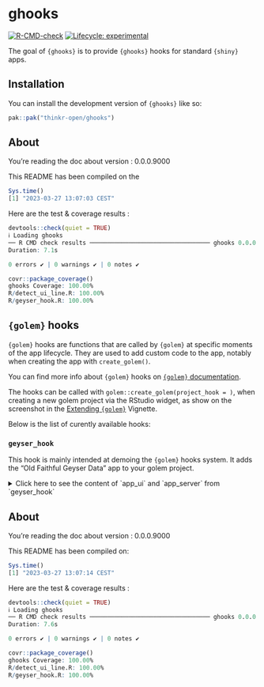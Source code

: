 
<!-- README.md is generated from README.Rmd. Please edit that file -->

# ghooks

<!-- badges: start -->

[![R-CMD-check](https://github.com/ThinkR-open/ghooks/actions/workflows/R-CMD-check.yaml/badge.svg)](https://github.com/ThinkR-open/ghooks/actions/workflows/R-CMD-check.yaml)
[![Lifecycle:
experimental](https://img.shields.io/badge/lifecycle-experimental-orange.svg)](https://lifecycle.r-lib.org/articles/stages.html#experimental)
<!-- badges: end -->

The goal of `{ghooks}` is to provide `{ghooks}` hooks for standard
`{shiny}` apps.

## Installation

You can install the development version of `{ghooks}` like so:

``` r
pak::pak("thinkr-open/ghooks")
```

## About

You’re reading the doc about version : 0.0.0.9000

This README has been compiled on the

``` r
Sys.time()
[1] "2023-03-27 13:07:03 CEST"
```

Here are the test & coverage results :

``` r
devtools::check(quiet = TRUE)
ℹ Loading ghooks
── R CMD check results ────────────────────────────────── ghooks 0.0.0.9000 ────
Duration: 7.1s

0 errors ✔ | 0 warnings ✔ | 0 notes ✔
```

``` r
covr::package_coverage()
ghooks Coverage: 100.00%
R/detect_ui_line.R: 100.00%
R/geyser_hook.R: 100.00%
```

## `{golem}` hooks

`{golem}` hooks are functions that are called by `{golem}` at specific
moments of the app lifecycle. They are used to add custom code to the
app, notably when creating the app with `create_golem()`.

You can find more info about `{golem}` hooks on [`{golem}`
documentation](https://thinkr-open.github.io/golem/articles/f_extending_golem.html).

The hooks can be called with `golem::create_golem(project_hook = )`,
when creating a new golem project via the RStudio widget, as show on the
screenshot in the [Extending
`{golem}`](https://thinkr-open.github.io/golem/articles/f_extending_golem.html#defining-your-own-project_hook)
Vignette.

Below is the list of curently available hooks:

### `geyser_hook`

This hook is mainly intended at demoing the `{golem}` hooks system. It
adds the “Old Faithful Geyser Data” app to your golem project.

<details>
<summary>
Click here to see the content of `app_ui` and `app_server` from
`geyser_hook`
</summary>

``` r
pth <- tempfile(pattern = "geyser")
old_wd <- getwd()
unlink(pth, recursive = TRUE)
golem::create_golem(
  pth,
  project_hook = ghooks::geyser_hook,
  open = FALSE
)
── Checking package name ───────────────────────────────────────────────────────
✔ Valid package name
── Creating dir ────────────────────────────────────────────────────────────────
✔ Creating '/var/folders/9w/zdlv83ws6csdjnfc5x819gtr0000gn/T/RtmpMxqJJS/geyserd84144e998b8/'
✔ Setting active project to '/private/var/folders/9w/zdlv83ws6csdjnfc5x819gtr0000gn/T/RtmpMxqJJS/geyserd84144e998b8'
✔ Creating 'R/'
✔ Writing a sentinel file '.here'
• Build robust paths within your project via `here::here()`
• Learn more at <https://here.r-lib.org>
✔ Setting active project to '<no active project>'
✔ Created package directory
── Copying package skeleton ────────────────────────────────────────────────────
✔ Copied app skeleton
── Running project hook function ───────────────────────────────────────────────
Styling  1  files:
 R/app_ui.R ℹ 
────────────────────────────────────────
Status  Count   Legend 
✔   0   File unchanged.
ℹ   1   File changed.
✖   0   Styling threw an error.
────────────────────────────────────────
Please review the changes carefully!
Styling  1  files:
 R/app_server.R ℹ 
────────────────────────────────────────
Status  Count   Legend 
✔   0   File unchanged.
ℹ   1   File changed.
✖   0   Styling threw an error.
────────────────────────────────────────
Please review the changes carefully!
✔ All set
✔ Setting active project to
'/private/var/folders/9w/zdlv83ws6csdjnfc5x819gtr0000gn/T/RtmpMxqJJS/geyserd84144e998b8'
── Done ────────────────────────────────────────────────────────────────────────
A new golem named geyserd84144e998b8 was created at /var/folders/9w/zdlv83ws6csdjnfc5x819gtr0000gn/T//RtmpMxqJJS/geyserd84144e998b8 .
To continue working on your app, start editing the 01_start.R file.
```

``` r
cat(
  readLines(
    file.path(pth, "R", "app_ui.R")
  ),
  sep = "\n"
)
#' The application User-Interface
#'
#' @param request Internal parameter for `{shiny}`.
#'     DO NOT REMOVE.
#' @import shiny
#' @noRd
app_ui <- function(request) {
  tagList(
    # Leave this function for adding external resources
    golem_add_external_resources(),
    # Your application UI logic
    fluidPage(
      # Application title
      titlePanel("Old Faithful Geyser Data"),

      # Sidebar with a slider input for number of bins
      sidebarLayout(
        sidebarPanel(
          sliderInput(
            "bins",
            "Number of bins:",
            min = 1,
            max = 50,
            value = 30
          )
        ),

        # Show a plot of the generated distribution
        mainPanel(
          plotOutput("distPlot")
        )
      )
    )
  )
}

#' Add external Resources to the Application
#'
#' This function is internally used to add external
#' resources inside the Shiny application.
#'
#' @import shiny
#' @importFrom golem add_resource_path activate_js favicon bundle_resources
#' @noRd
golem_add_external_resources <- function() {
  add_resource_path(
    "www",
    app_sys("app/www")
  )

  tags$head(
    favicon(),
    bundle_resources(
      path = app_sys("app/www"),
      app_title = "geyserd84144e998b8"
    )
    # Add here other external resources
    # for example, you can add shinyalert::useShinyalert()
  )
}
```

``` r
cat(
  readLines(
    file.path(pth, "R", "app_server.R")
  ),
  sep = "\n"
)
#' The application server-side
#'
#' @param input,output,session Internal parameters for {shiny}.
#'     DO NOT REMOVE.
#' @import shiny
#' @noRd
app_server <- function(input, output, session) {
  # Your application server logic
  output$distPlot <- renderPlot({
    # generate bins based on input$bins from ui.R
    x <- faithful[, 2]
    bins <- seq(min(x), max(x), length.out = input$bins + 1)

    # draw the histogram with the specified number of bins
    hist(x, breaks = bins, col = "darkgray", border = "white")
  })
}
```

</details>

## About

You’re reading the doc about version : 0.0.0.9000

This README has been compiled on:

``` r
Sys.time()
[1] "2023-03-27 13:07:14 CEST"
```

Here are the test & coverage results :

``` r
devtools::check(quiet = TRUE)
ℹ Loading ghooks
── R CMD check results ────────────────────────────────── ghooks 0.0.0.9000 ────
Duration: 7.6s

0 errors ✔ | 0 warnings ✔ | 0 notes ✔
```

``` r
covr::package_coverage()
ghooks Coverage: 100.00%
R/detect_ui_line.R: 100.00%
R/geyser_hook.R: 100.00%
```
